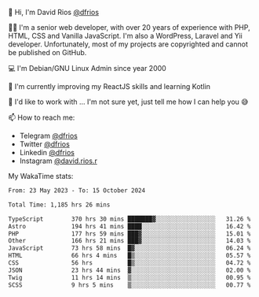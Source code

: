 👋 Hi, I'm David Rios [@dfrios](https://github.com/dfrios)

👨‍💻 I'm a senior web developer, with over 20 years of experience with PHP, HTML, CSS and Vanilla JavaScript. I'm also a WordPress, Laravel and Yii developer. Unfortunately, most of my projects are copyrighted and cannot be published on GitHub.

💻 I'm Debian/GNU Linux Admin since year 2000

🌱 I'm currently improving my ReactJS skills and learning Kotlin

💞️ I'd like to work with ... I'm not sure yet, just tell me how I can help you 😅


📫 How to reach me:
* Telegram [@dfrios](https://t.me/dfrios)
* Twitter [@dfrios](https://twitter.com/dfrios)
* Linkedin [@dfrios](https://linkedin.com/in/dfrios)
* Instagram [@david.rios.r](https://instagram.com/david.rios.r)



My WakaTime stats:
<!--START_SECTION:waka-->

```txt
From: 23 May 2023 - To: 15 October 2024

Total Time: 1,185 hrs 26 mins

TypeScript        370 hrs 30 mins ███████▓░░░░░░░░░░░░░░░░░   31.26 %
Astro             194 hrs 41 mins ████░░░░░░░░░░░░░░░░░░░░░   16.42 %
PHP               177 hrs 59 mins ███▓░░░░░░░░░░░░░░░░░░░░░   15.01 %
Other             166 hrs 21 mins ███▓░░░░░░░░░░░░░░░░░░░░░   14.03 %
JavaScript        73 hrs 58 mins  █▓░░░░░░░░░░░░░░░░░░░░░░░   06.24 %
HTML              66 hrs 4 mins   █▒░░░░░░░░░░░░░░░░░░░░░░░   05.57 %
CSS               56 hrs          █▒░░░░░░░░░░░░░░░░░░░░░░░   04.72 %
JSON              23 hrs 44 mins  ▓░░░░░░░░░░░░░░░░░░░░░░░░   02.00 %
Twig              11 hrs 14 mins  ▒░░░░░░░░░░░░░░░░░░░░░░░░   00.95 %
SCSS              9 hrs 5 mins    ▒░░░░░░░░░░░░░░░░░░░░░░░░   00.77 %
```

<!--END_SECTION:waka-->

